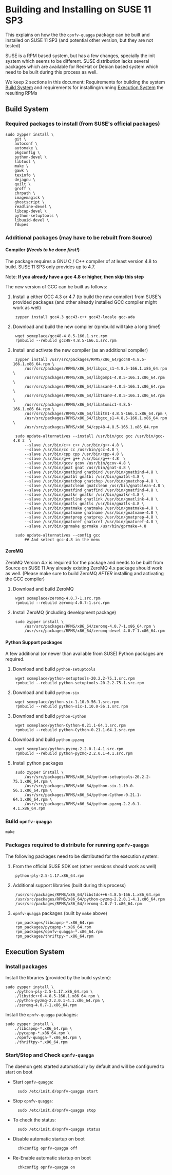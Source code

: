 # Building and Installing on SUSE 11 SP3

This explains on how the the `opnfv-quagga` package can be built and installed on SUSE 11 SP3 
(and potential other version, but they are not tested)

SUSE is a RPM based system, but has a few changes, specially the init system which seems to be
different. SUSE distribution lacks several packages which are available for RedHat or Debian
based system which need to be built during this process as well.

We keep 2 sections in this document: Requirements for building the system [Build System](#build-system) 
and requirements for installing/running [Execution System](#execution-system) the resulting RPMs

## Build System

### Required packages to install (from SUSE's official packages)

	sudo zypper install \
		git \
		autoconf \
		automake \
		pkgconfig \
		python-devel \
		libtool \
		make \
		gawk \
		texinfo \
		dejagnu \
		quilt \
		groff \
		chrpath \
		imagemagick \
		ghostscript \
		readline-devel \
		libcap-devel \
		python-setuptools \
		libuuid-devel \
		fdupes

### Additional packages (may have to be rebuilt from Source)

#### Compiler (_Needs to be done first!_)
The package requires a GNU C / C++ compiler of at least version 4.8 to build. SUSE 11 SP3 only
provides up to 4.7.

Note: __If you already have a gcc 4.8 or higher, then skip this step__

The new version of GCC can be built as follows:

1. Install a either GCC 4.3 or 4.7 (to build the new compiler) from SUSE's provided packages
   (and other already installed GCC compiler might work as well)

		zypper install gcc4.3 gcc43-c++ gcc43-locale gcc-ada

2. Download and build the new compiler (rpmbuild will take a long time!)

		wget someplace/gcc48-4.8.5-166.1.src.rpm
		rpmbuild --rebuild gcc48-4.8.5-166.1.src.rpm

3. Install and activate the new compiler (as an additional compiler)

		zypper install /usr/src/packages/RPMS/x86_64/gcc48-4.8.5-166.1.x86_64.rpm \
			/usr/src/packages/RPMS/x86_64/libgcc_s1-4.8.5-166.1.x86_64.rpm \
			/usr/src/packages/RPMS/x86_64/libgomp1-4.8.5-166.1.x86_64.rpm \
			/usr/src/packages/RPMS/x86_64/libasan0-4.8.5-166.1.x86_64.rpm \
			/usr/src/packages/RPMS/x86_64/libtsan0-4.8.5-166.1.x86_64.rpm \
			/usr/src/packages/RPMS/x86_64/libatomic1-4.8.5-166.1.x86_64.rpm \
			/usr/src/packages/RPMS/x86_64/libitm1-4.8.5-166.1.x86_64.rpm \
			/usr/src/packages/RPMS/x86_64/libgcc_s1-4.8.5-166.1.x86_64.rpm \
			/usr/src/packages/RPMS/x86_64/cpp48-4.8.5-166.1.x86_64.rpm
		
		sudo update-alternatives --install /usr/bin/gcc gcc /usr/bin/gcc-4.8 3  \
			--slave /usr/bin/c++ c++ /usr/bin/g++-4.8 \
			--slave /usr/bin/cc cc /usr/bin/gcc-4.8 \
			--slave /usr/bin/cpp cpp /usr/bin/cpp-4.8 \
			--slave /usr/bin/g++ g++ /usr/bin/g++-4.8  \
			--slave /usr/bin/gcov gcov /usr/bin/gcov-4.8 \
			--slave /usr/bin/gnat gnat /usr/bin/gnat-4.8 \
			--slave /usr/bin/gnatbind gnatbind /usr/bin/gnatbind-4.8 \
			--slave /usr/bin/gnatbl gnatbl /usr/bin/gnatbl-4.8 \
			--slave /usr/bin/gnatchop gnatchop /usr/bin/gnatchop-4.8 \
			--slave /usr/bin/gnatclean gnatclean /usr/bin/gnatclean-4.8 \
			--slave /usr/bin/gnatfind gnatfind /usr/bin/gnatfind-4.8 \
			--slave /usr/bin/gnatkr gnatkr /usr/bin/gnatkr-4.8 \
			--slave /usr/bin/gnatlink gnatlink /usr/bin/gnatlink-4.8 \
			--slave /usr/bin/gnatls gnatls /usr/bin/gnatls-4.8 \
			--slave /usr/bin/gnatmake gnatmake /usr/bin/gnatmake-4.8 \
			--slave /usr/bin/gnatname gnatname /usr/bin/gnatname-4.8 \
			--slave /usr/bin/gnatprep gnatprep /usr/bin/gnatprep-4.8 \
			--slave /usr/bin/gnatxref gnatxref /usr/bin/gnatxref-4.8 \
			--slave /usr/bin/gprmake gprmake /usr/bin/gprmake-4.8

		sudo update-alternatives --config gcc
			## And select gcc-4.8 in the menu

#### ZeroMQ
ZeroMQ Version 4.x is required for the package and needs to be built from Source on SUSE 11
Any already existing ZeroMQ 4.x package should work as well.
(Please make sure to build ZeroMQ _AFTER_ installing and activating the GCC compiler)

1. Download and build ZeroMQ

		wget someplace/zeromq-4.0.7-1.src.rpm
		rpmbuild --rebuild zeromq-4.0.7-1.src.rpm

2. Install ZeroMQ (including development package)

		sudo zypper install \
			/usr/src/packages/RPMS/x86_64/zeromq-4.0.7-1.x86_64.rpm \
			/usr/src/packages/RPMS/x86_64/zeromq-devel-4.0.7-1.x86_64.rpm

#### Python Support packages
A few additional (or newer than available from SUSE) Python packages are required.

1. Download and build `python-setuptools`

		wget someplace/python-setuptools-20.2.2-75.1.src.rpm
		rpmbuild --rebuild python-setuptools-20.2.2-75.1.src.rpm

2. Download and build `python-six`

		wget someplace/python-six-1.10.0-56.1.src.rpm
		rpmbuild --rebuild python-six-1.10.0-56.1.src.rpm

3. Download and build `python-Cython`

		wget someplace/python-Cython-0.21.1-64.1.src.rpm
		rpmbuild --rebuild python-Cython-0.21.1-64.1.src.rpm

4. Download and build `python-pyzmq`

		wget someplace/python-pyzmq-2.2.0.1-4.1.src.rpm
		rpmbuild --rebuild python-pyzmq-2.2.0.1-4.1.src.rpm

5. Install python packages

		sudo zypper install \
			/usr/src/packages/RPMS/x86_64/python-setuptools-20.2.2-75.1.x86_64.rpm \
			/usr/src/packages/RPMS/x86_64/python-six-1.10.0-56.1.x86_64.rpm \
			/usr/src/packages/RPMS/x86_64/python-Cython-0.21.1-64.1.x86_64.rpm \
			/usr/src/packages/RPMS/x86_64/python-pyzmq-2.2.0.1-4.1.x86_64.rpm
			
### Build `opnfv-quagga`

	make

### Packages required to distribute for running `opnfv-quagga`
The following packages need to be distributed for the execution system:

1. From the official SUSE SDK set (other versions should work as well)

		python-ply-2.5-1.17.x86_64.rpm

2. Additional support libraries (built during this process)

		/usr/src/packages/RPMS/x86_64/libstdc++6-4.8.5-166.1.x86_64.rpm
		/usr/src/packages/RPMS/x86_64/python-pyzmq-2.2.0.1-4.1.x86_64.rpm
		/usr/src/packages/RPMS/x86_64/zeromq-4.0.7-1.x86_64.rpm

3. `opnfv-quagga` packages (built by `make` above)

		rpm_packages/libcapnp-*.x86_64.rpm
		rpm_packages/pycapnp-*.x86_64.rpm
		rpm_packages/opnfv-quagga-*.x86_64.rpm
		rpm_packages/thriftpy-*.x86_64.rpm

## Execution System

### Install packages

Install the libraries (provided by the build system):

	sudo zypper install \
		./python-ply-2.5-1.17.x86_64.rpm \
		./libstdc++6-4.8.5-166.1.x86_64.rpm \
		./python-pyzmq-2.2.0.1-4.1.x86_64.rpm \
		./zeromq-4.0.7-1.x86_64.rpm

Install the `opnfv-quagga` packages:

	sudo zypper install \
		./libcapnp-*.x86_64.rpm \
		./pycapnp-*.x86_64.rpm \
		./opnfv-quagga-*.x86_64.rpm \
		./thriftpy-*.x86_64.rpm

### Start/Stop and Check `opnfv-quagga`

The daemon gets started automatically by default and will
be configured to start on boot

- Start `opnfv-quagga`:

		sudo /etc/init.d/opnfv-quagga start
	
- Stop `opnfv-quagga`:

		sudo /etc/init.d/opnfv-quagga stop

- To check the status:

		sudo /etc/init.d/opnfv-quagga status

- Disable automatic startup on boot

		chkconfig opnfv-quagga off

- Re-Enable automatic startup on boot

		chkconfig opnfv-quagga on


